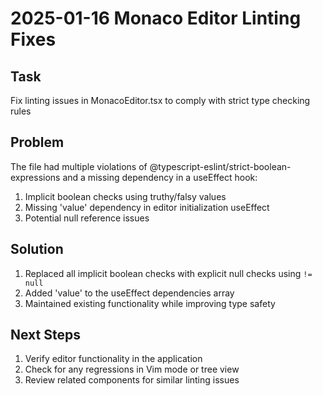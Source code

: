 # 2025-01-16 Monaco Editor Linting Fixes

## Task
Fix linting issues in MonacoEditor.tsx to comply with strict type checking rules

## Problem
The file had multiple violations of @typescript-eslint/strict-boolean-expressions and a missing dependency in a useEffect hook:
1. Implicit boolean checks using truthy/falsy values
2. Missing 'value' dependency in editor initialization useEffect
3. Potential null reference issues

## Solution
1. Replaced all implicit boolean checks with explicit null checks using `!= null`
2. Added 'value' to the useEffect dependencies array
3. Maintained existing functionality while improving type safety

## Next Steps
1. Verify editor functionality in the application
2. Check for any regressions in Vim mode or tree view
3. Review related components for similar linting issues
